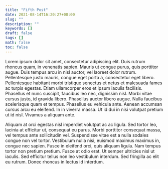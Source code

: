 ```yaml
---
title: "Fifth Post"
date: 2021-08-14T16:20:27+08:00
slug: ""
description: ""
keywords: []
draft: false
tags: []
math: false
toc: false
---
```


Lorem ipsum dolor sit amet, consectetur adipiscing elit. Duis rutrum rhoncus quam, in venenatis sapien. Mauris ut congue purus, quis porttitor augue. Duis tempus arcu in nisl auctor, vel laoreet dolor rutrum. Pellentesque justo mauris, congue eget porta a, consectetur eget libero. Pellentesque habitant morbi tristique senectus et netus et malesuada fames ac turpis egestas. Etiam ullamcorper eros et ipsum iaculis facilisis. Phasellus et nunc suscipit, faucibus leo nec, dignissim nisl. Morbi vitae cursus justo, id gravida libero. Phasellus auctor libero augue. Nulla faucibus scelerisque quam et tempus. Phasellus eu vehicula ante. Aenean accumsan cursus arcu eu eleifend. In in viverra massa. Ut id dui in nisi volutpat pretium ut id nisl. Vivamus a aliquam ante.

Aliquam at orci egestas nisl imperdiet volutpat ac ac ligula. Sed tortor leo, lacinia at efficitur ut, consequat eu purus. Morbi porttitor consequat massa, vel tempus ante sollicitudin vel. Suspendisse vitae est a nulla sodales congue non vel tortor. Vestibulum nulla nisi, euismod maximus maximus in, congue nec sapien. Fusce in eleifend orci, quis aliquam ligula. Nam tempus tortor non pretium pretium. Fusce at odio erat. Ut semper ultricies nisl ut iaculis. Sed efficitur tellus non leo vestibulum interdum. Sed fringilla ac elit eu rutrum. Donec rhoncus in lectus id interdum.